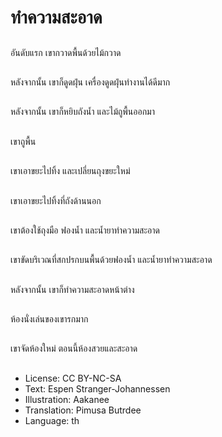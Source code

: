 # ทำความสะอาด

##
อันดับแรก เขากวาดพื้นด้วยไม้กวาด

##
หลังจากนั้น เขาก็ดูดฝุ่น เครื่องดูดฝุ่นทำงานได้ดีมาก

##
หลังจากนั้น เขาก็หยิบถังน้ำ และไม้ถูพื้นออกมา

##
เขาถูพื้น

##
เขาเอาขยะไปทิ้ง และเปลี่ยนถุงขยะใหม่

##
เขาเอาขยะไปทิ้งที่ถังด้านนอก

##
เขาต้องใช้ถุงมือ ฟองน้ำ และน้ำยาทำความสะอาด

##
เขาขัดบริเวณที่สกปรกบนพื้นด้วยฟองน้ำ และน้ำยาทำความสะอาด

##
หลังจากนั้น เขาก็ทำความสะอาดหน้าต่าง

##
ห้องนั่งเล่นของเขารกมาก

##
เขาจัดห้องใหม่ ตอนนี้ห้องสวยและสะอาด

##
* License: CC BY-NC-SA
* Text: Espen Stranger-Johannessen
* Illustration: Aakanee
* Translation: Pimusa Butrdee
* Language: th
